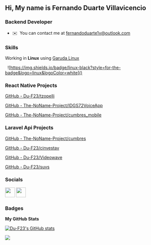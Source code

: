 ## Hi, My name is Fernando Duarte Villavicencio

### Backend Developer

* ✉️  You can contact me at [fernandoduarte1v@outlook.com](mailto:fernandoduarte1v@outlook.com)

### Skills

Working in **Linux** using [Garuda Linux](https://garudalinux.org/)

&nbsp;
![https://img.shields.io/badge/linux-black?style=for-the-badge&logo=linux&logoColor=white]()

### React Native Projects

[GitHub - Du-F23/tzopelli](https://github.com/Du-F23/tzopelli)

[GitHub - The-NoName-Project/IDGS72VoiceApp](https://github.com/The-NoName-Project/IDGS72VoiceApp)

[GitHub - The-NoName-Project/cumbres_mobile](https://github.com/The-NoName-Project/cumbres_mobile)



### Laravel Api Projects

[GitHub - The-NoName-Project/cumbres](https://github.com/The-NoName-Project/cumbres)

[GitHub - Du-F23/cinvestav](https://github.com/Du-F23/cinvestav)

[GitHub - Du-F23/Videowave](https://github.com/Du-F23/Videowave)

[GitHub - Du-F23/suvs](https://github.com/Du-F23/suvs)



### Socials

<p align="left"> <a href="https://www.dev.to/duf23" target="_blank" rel="noreferrer"><img src="https://raw.githubusercontent.com/danielcranney/readme-generator/main/public/icons/socials/devdotto.svg" width="32" height="32" /></a> <a href="https://www.github.com/Du-F23" target="_blank" rel="noreferrer"><img src="https://raw.githubusercontent.com/danielcranney/readme-generator/main/public/icons/socials/github.svg" width="32" height="32" /></a></p>

### Badges

<b>My GitHub Stats</b>

<a href="http://www.github.com/Du-F23"><img src="https://github-readme-stats.vercel.app/api?username=Du-F23&show_icons=true&hide=issues,&count_private=true&title_color=0891b2&text_color=ffffff&icon_color=0891b2&bg_color=1c1917&hide_border=true&show_icons=true" alt="Du-F23's GitHub stats" /></a>

<a href="http://www.github.com/Du-F23"><img src="https://github-readme-streak-stats.herokuapp.com/?user=Du-F23&stroke=ffffff&background=1c1917&ring=0891b2&fire=0891b2&currStreakNum=ffffff&currStreakLabel=0891b2&sideNums=ffffff&sideLabels=ffffff&dates=ffffff&hide_border=true" /></a>
